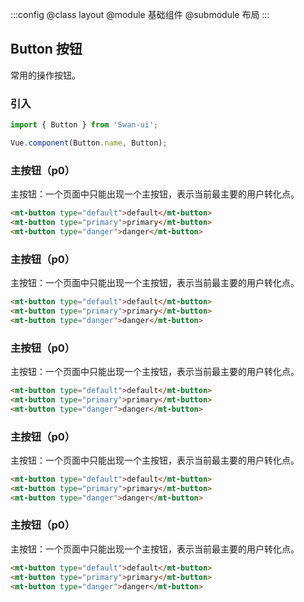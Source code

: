:::config
    @class layout
    @module 基础组件
    @submodule 布局
:::

<script>
  import elButton from './button.vue';
  export default {
    data() {
      return {
      }
    },
    methods: {
      handleClick(event) {
        console.log(event);
        alert('button clicked!');
      }
    },
    mounted() {
        
    },
    components:{
        elButton
    }
  }
</script>



## Button 按钮
常用的操作按钮。

### 引入

```javascript
import { Button } from 'Swan-ui';

Vue.component(Button.name, Button);
```

### 主按钮（p0）

主按钮：一个页面中只能出现一个主按钮，表示当前最主要的用户转化点。

```html
<mt-button type="default">default</mt-button>
<mt-button type="primary">primary</mt-button>
<mt-button type="danger">danger</mt-button>
```

### 主按钮（p0）

主按钮：一个页面中只能出现一个主按钮，表示当前最主要的用户转化点。

```html
<mt-button type="default">default</mt-button>
<mt-button type="primary">primary</mt-button>
<mt-button type="danger">danger</mt-button>
```

### 主按钮（p0）

主按钮：一个页面中只能出现一个主按钮，表示当前最主要的用户转化点。

```html
<mt-button type="default">default</mt-button>
<mt-button type="primary">primary</mt-button>
<mt-button type="danger">danger</mt-button>
```
### 主按钮（p0）

主按钮：一个页面中只能出现一个主按钮，表示当前最主要的用户转化点。

```html
<mt-button type="default">default</mt-button>
<mt-button type="primary">primary</mt-button>
<mt-button type="danger">danger</mt-button>
```
### 主按钮（p0）

主按钮：一个页面中只能出现一个主按钮，表示当前最主要的用户转化点。

```html
<mt-button type="default">default</mt-button>
<mt-button type="primary">primary</mt-button>
<mt-button type="danger">danger</mt-button>
```
